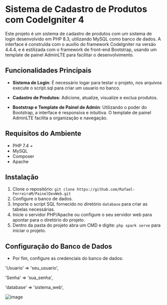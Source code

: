 # Sistema de Cadastro de Produtos com CodeIgniter 4

Este projeto é um sistema de cadastro de produtos com um sistema de login desenvolvido em PHP 8.3, utilizando MySQL como banco de dados. A interface é construída com o auxílio do framework CodeIgniter na versão 4.4.4, e é estilizada com o framework de front-end Bootstrap, usando um template de painel AdminLTE para facilitar o desenvolvimento.

## Funcionalidades Principais

- **Sistema de Login**: É necessário logar para testar o projeto, nos arquivos execute o script.sql para criar um usuario no banco.

- **Cadastro de Produtos**: Adicione, atualize, visualize e exclua produtos.

- **Bootstrap e Template de Painel de Admin**: Utilizando o poder do Bootstrap, a interface é responsiva e intuitiva. O template de painel AdminLTE facilita a organização e navegação.

## Requisitos do Ambiente

- PHP 7.4 +
- MySQL
- Composer
- Apache

## Instalação

1. Clone o repositório: `git clone https://github.com/Rafael-FerreiraM/PainelDevWeb.git`
2. Configure o banco de dados.
3. Importe o script SQL fornecido no diretório `database` para criar as tabelas necessárias.
4. Inicie o servidor PHP/Apache ou configure o seu servidor web para apontar para o diretório do projeto.
5. Dentro da pasta do projeto abra um CMD e
digite: `php spark serve` para iniciar o projeto.

## Configuração do Banco de Dados

- Por fim, configure as credenciais do banco de dados:
  
'Usuario' => 'seu_usuario',

'Senha' => 'sua_senha',

'database' => 'sistema_web',



![image](https://github.com/Rafael-FerreiraM/Desafio-Programa-Best-Minds-2024-/assets/101290871/0bab4cc6-411a-4151-8b4d-9d60fa339d90)

